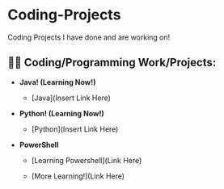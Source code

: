 # Coding-Projects
Coding Projects I have done and are working on!

<h2>👨‍💻 Coding/Programming Work/Projects:</h2>

- <b>Java! (Learning Now!)</b>

  - [Java](Insert Link Here)

- <b>Python! (Learning Now!)</b>

  - [Python](Insert Link Here) 

- <b>PowerShell</b>

  - [Learning Powershell](Link Here)

  - [More Learning!](Link Here)

